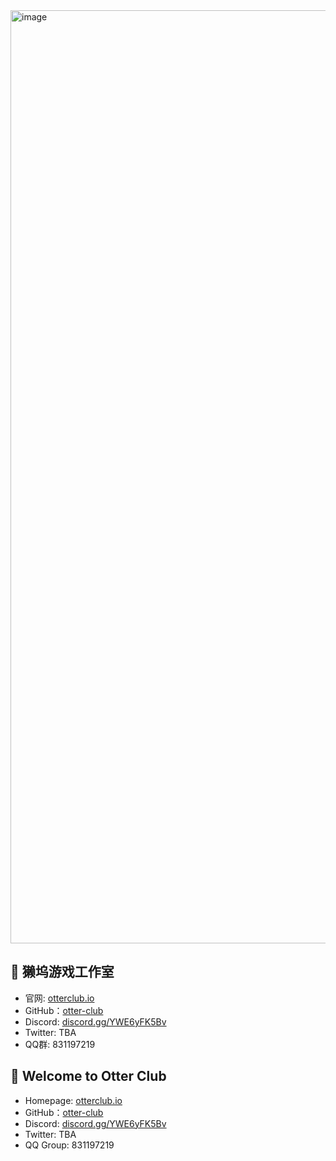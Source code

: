 <img width="1493" alt="image" src="https://github.com/otter-club/.github/assets/4829591/77181ca4-214d-43b6-abc8-51c6097c638c">

## 🦦 獭坞游戏工作室 

* 官网: [otterclub.io](https://otterclub.io/)
* GitHub：[otter-club](https://github.com/otter-club)
* Discord: [discord.gg/YWE6yFK5Bv](https://discord.gg/YWE6yFK5Bv)
* Twitter: TBA
* QQ群: 831197219

## 👏 Welcome to Otter Club

* Homepage: [otterclub.io](https://otterclub.io/)
* GitHub：[otter-club](https://github.com/otter-club)
* Discord: [discord.gg/YWE6yFK5Bv](https://discord.gg/YWE6yFK5Bv)
* Twitter: TBA
* QQ Group: 831197219
